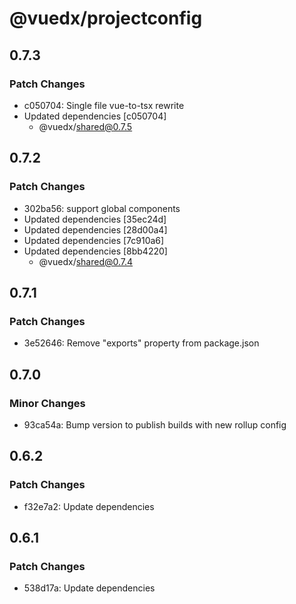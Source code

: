 # @vuedx/projectconfig

## 0.7.3

### Patch Changes

- c050704: Single file vue-to-tsx rewrite
- Updated dependencies [c050704]
  - @vuedx/shared@0.7.5

## 0.7.2

### Patch Changes

- 302ba56: support global components
- Updated dependencies [35ec24d]
- Updated dependencies [28d00a4]
- Updated dependencies [7c910a6]
- Updated dependencies [8bb4220]
  - @vuedx/shared@0.7.4

## 0.7.1

### Patch Changes

- 3e52646: Remove "exports" property from package.json

## 0.7.0

### Minor Changes

- 93ca54a: Bump version to publish builds with new rollup config

## 0.6.2

### Patch Changes

- f32e7a2: Update dependencies

## 0.6.1

### Patch Changes

- 538d17a: Update dependencies
